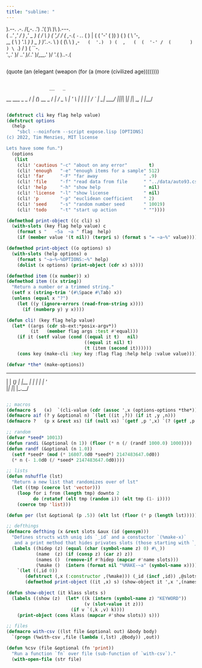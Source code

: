 ```yaml
---
title: "sublime: "
---
```


  )\.--.       .-.     /(,-.   .')      .'(   )\   )\   )\.---.  
 (   ._.'  ,'  /  )  ,' _   ) ( /       \  ) (  ',/ /  (   ,-._( 
  `-.`.   (  ) | (  (  '-' (   ))       ) (   )    (    \  '-,   
 ,_ (  \   ) '._\ )  )  _   )  )'._.-.  \  ) (  \(\ \    ) ,-`   
(  '.)  ) (  ,   (  (  '-' /  (       )  ) \  `.) /  )  (  ``-.  
 '._,_.'   )/ ._.'   )/._.'    )/,__.'    )/      '.(    )..-.(  

```lisp
```

(quote
   (an (elegant (weapon 
       (for (a (more 
           (civilized age))))))))

```lisp
```

                    __   _        
 __   ___   _ _    / _| (_)  __ _ 
/ _| / _ \ | ' \  |  _| | | / _` |
\__| \___/ |_||_| |_|   |_| \__, |
                            |___/ 

```lisp

(defstruct cli key flag help value)
(defstruct options
  (help
    "sbcl --noinform --script expose.lisp [OPTIONS]
(c) 2022, Tim Menzies, MIT license

Lets have some fun.")
  (options
   (list
    (cli! 'cautious "-c" "about on any error"        t)
    (cli! 'enough   "-e" "enough items for a sample" 512)
    (cli! 'far      "-F" "far away                 " .9)
    (cli! 'file     "-f" "read data from file      " "../data/auto93.csv")
    (cli! 'help     "-h" "show help                " nil)
    (cli! 'license  "-l" "show license             " nil)
    (cli! 'p        "-p" "euclidean coefficient    " 2)
    (cli! 'seed     "-s" "random number seed       " 10019)
    (cli! 'todo     "-t" "start up action          " ""))))

(defmethod print-object ((c cli) s)
  (with-slots (key flag help value) c 
    (format s "   ~5a  ~a " flag  help)
    (if (member value '(t nil)) (terpri s) (format s "= ~a~%" value))))

(defmethod print-object ((o options) s)
  (with-slots (help options) o
    (format s "~a~%~%OPTIONS:~%" help)
    (dolist (x options) (print-object (cdr x) s))))

(defmethod item ((x number)) x)
(defmethod item ((x string))
  "Return a number or a trimmed string."
  (setf x (string-trim '(#\Space #\Tab) x))
  (unless (equal x "?") 
    (let ((y (ignore-errors (read-from-string x))))
      (if (numberp y) y x))))

(defun cli! (key flag help value)
  (let* ((args (cdr sb-ext:*posix-argv*))
         (it   (member flag args :test #'equal)))
    (if it (setf value (cond ((equal it t)   nil)
                             ((equal it nil) t)
                             (t (item (second it))))))
    (cons key (make-cli :key key :flag flag :help help :value value))))

(defvar *the* (make-options))
```

 _   _   _    
| | (_) | |__ 
| | | | | '_ \
|_| |_| |_.__/

```lisp

;; macros
(defmacro $   (x)  `(cli-value (cdr (assoc ',x (options-options *the*)))))
(defmacro aif (? y &optional n) `(let ((it ,?)) (if it ,y ,n)))
(defmacro ?   (p x &rest xs) (if (null xs) `(getf ,p ',x) `(? (getf ,p ',x),@xs)))

;; random
(defvar *seed* 10013)
(defun randi (&optional (n 1)) (floor (* n (/ (randf 1000.0) 1000))))
(defun randf (&optional (n 1.0)) 
  (setf *seed* (mod (* 16807.0d0 *seed*) 2147483647.0d0))
  (* n (- 1.0d0 (/ *seed* 2147483647.0d0))))

;; lists
(defun nshuffle (lst)
  "Return a new list that randomizes over of lst"
  (let ((tmp (coerce lst 'vector)))
    (loop for i from (length tmp) downto 2
          do (rotatef (elt tmp (random i)) (elt tmp (1- i))))
    (coerce tmp 'list)))

(defun per (lst &optional (p .5)) (elt lst (floor (* p (length lst)))))

;; defthings
(defmacro defthing (x &rest slots &aux (id (gensym)))
  "Defines structs with uniq ids `_id` and a constuctor `(%make-x)`
   and a print method that hides privates slots (those starting with `_`)."
  (labels ((hidep (z) (equal (char (symbol-name z) 0) #\_))
           (name  (z) (if (consp z) (car z) z))
           (names ()  (remove-if #'hidep (mapcar #'name slots)))
           (%make ()  (intern (format nil "%MAKE-~a" (symbol-name x)))))
    `(let ((,id 0))
       (defstruct (,x (:constructor ,(%make))) (_id (incf ,id)) ,@slots)
       (defmethod print-object ((it ,x) s) (show-object it ',x ',(names) s)))))

(defun show-object (it klass slots s)
  (labels ((show (z)  (let* ((k (intern (symbol-name z) "KEYWORD"))
                             (v (slot-value it z)))
                        (if v `(,k ,v) k))))
    (print-object (cons klass (mapcar #'show slots)) s)))

;; files
(defmacro with-csv ((lst file &optional out) &body body)
  `(progn (%with-csv ,file (lambda (,lst) ,@body)) ,out))

(defun %csv (file &optional (fn 'print))
  "Run a function `fn` over file (sub-function of `with-csv`)."
  (with-open-file (str file)
